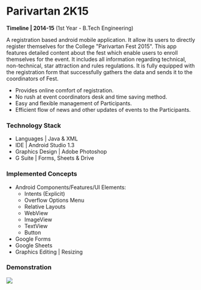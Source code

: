 # Parivartan 2K15

**Timeline | 2014-15** (1st Year - B.Tech Engineering)

A registration based android mobile application. It allow its users to directly register themselves for the College "Parivartan Fest 2015". This app features detailed content about the fest which enable users to enroll themselves for the event. It includes all information regarding technical, non-technical, star attraction and rules regulations. It is fully equipped with the registration form that successfully gathers the data and sends it to the coordinators of Fest.

* Provides online comfort of registration.
* No rush at event coordinators desk and time saving method.
* Easy and flexible management of Participants.
* Efficient flow of news and other updates of events to the Participants.

### Technology Stack
* Languages | Java & XML
* IDE | Android Studio 1.3
* Graphics Design | Adobe Photoshop
* G Suite | Forms, Sheets & Drive

### Implemented Concepts
- Android Components/Features/UI Elements:
  - Intents (Explicit)
  - Overflow Options Menu
  - Relative Layouts
  - WebView
  - ImageView
  - TextView
  - Button
 - Google Forms
 - Google Sheets
 - Graphics Editing | Resizing


### Demonstration

![](/Android%20App%20|%20Parivartan%202K15/Parivartan2K15.gif)
